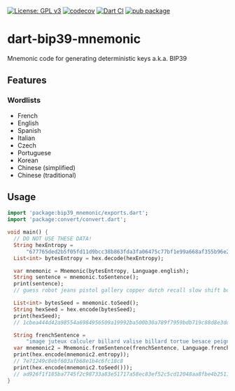 [![License: GPL v3](https://img.shields.io/badge/License-GPLv3-blue.svg)](https://www.gnu.org/licenses/gpl-3.0)
[![codecov](https://codecov.io/gh/ethicnology/dart-bip39-mnemonic/branch/main/graph/badge.svg)](https://codecov.io/gh/ethicnology/dart-bip39-mnemonic)
[![Dart CI](https://github.com/ethicnology/dart-bip39-mnemonic/actions/workflows/dart.yml/badge.svg)](https://github.com/ethicnology/dart-bip39-mnemonic/actions/workflows/dart.yml)
[![pub package](https://img.shields.io/pub/v/bip39_mnemonic.svg)](https://pub.dartlang.org/packages/bip39_mnemonic)

# dart-bip39-mnemonic
Mnemonic code for generating deterministic keys a.k.a. BIP39  

## Features
### Wordlists
* French
* English
* Spanish
* Italian
* Czech
* Portuguese
* Korean
* Chinese (simplified)
* Chinese (traditional)

## Usage

```dart
import 'package:bip39_mnemonic/exports.dart';
import 'package:convert/convert.dart';

void main() {
  // DO NOT USE THESE DATA!
  String hexEntropy =
      "677765ded2b5f05fd11d9bcc38b863fda3fa06475c77bf1e99a668af355b96e2";
  List<int> bytesEntropy = hex.decode(hexEntropy);

  var mnemonic = Mnemonic(bytesEntropy, Language.english);
  String sentence = mnemonic.toSentence();
  print(sentence);
  // guess robot jeans pistol gallery copper dutch recall slow shift body win distance add buddy moment sample visit hat spend viable punch fortune faith

  List<int> bytesSeed = mnemonic.toSeed();
  String hexSeed = hex.encode(bytesSeed);
  print(hexSeed);
  // 1cbea444d42a98554a6984956509a19992ba500b30a789f7959bdb719c88d8e3ddd4c84522d60e2ac83591fc32c774e02a9719ea2bf4233c7a456f286b2cc0eb

  String frenchSentence =
      "image juteux calculer billard valise billard tortue besace peigne corbeau adroit littoral";
  var mnemonic2 = Mnemonic.fromSentence(frenchSentence, Language.french);
  print(hex.encode(mnemonic2.entropy));
  // 7e71249c8ebf603afb68e1b4c6fc18c8
  print(hex.encode(mnemonic2.toSeed()));
  // ad926f1f185ba7745f2c98733a83e51717a58ec83ef52c5cd12048aa8fbe4b2511cf12c2a514d2886510f7020b8a0c1c75bedacfbb3b34cd2f3d8d2c038d531e
}
```